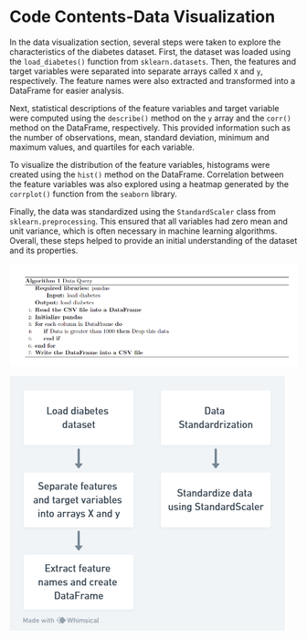 # Code Contents-Data Visualization
In the data visualization section, several steps were taken to explore the characteristics of the diabetes dataset. First, the dataset was loaded using the `load_diabetes()` function from `sklearn.datasets`. Then, the features and target variables were separated into separate arrays called `X` and `y`, respectively. The feature names were also extracted and transformed into a DataFrame for easier analysis.

Next, statistical descriptions of the feature variables and target variable were computed using the `describe()` method on the `y` array and the `corr()` method on the DataFrame, respectively. This provided information such as the number of observations, mean, standard deviation, minimum and maximum values, and quartiles for each variable.

To visualize the distribution of the feature variables, histograms were created using the `hist()` method on the DataFrame. Correlation between the feature variables was also explored using a heatmap generated by the `corrplot()` function from the `seaborn` library.

Finally, the data was standardized using the `StandardScaler` class from `sklearn.preprocessing`. This ensured that all variables had zero mean and unit variance, which is often necessary in machine learning algorithms. Overall, these steps helped to provide an initial understanding of the dataset and its properties.

![data_process](./data_pro.png)


![data_process](./code.png)
